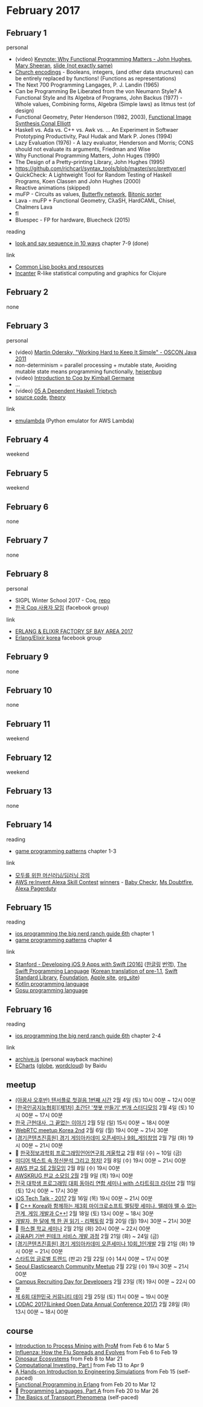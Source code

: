 # February 2017

## February 1

personal
* (video) [Keynote: Why Functional Programming Matters - John Hughes, Mary Sheeran](https://www.youtube.com/watch?v=FGQAP0GxlW8), [slide (not exactly same)](http://www.erlang-factory.com/static/upload/media/1464344179250109whyfunctionalprogrammingmatters.pdf)
 * [Church encodings](https://en.wikipedia.org/wiki/Church_encoding) - Booleans, integers, (and other data structures) can be entirely replaced by functions! (Functions as representations)
 * The Next 700 Programming Langages, P. J. Landin (1965)
 * Can be Programming Be Liberated from the von Neumann Style? A Functional Style and Its Algebra of Programs, John Backus (1977) - Whole values, Combining forms, Algebra (Simple laws) as litmus test (of design)
 * Functional Geometry, Peter Henderson (1982, 2003), [Functional Image Synthesis Conal Elliott](http://conal.net/Pan/)
 * Haskell vs. Ada vs. C++ vs. Awk vs. ... An Experiment in Softwaer Prototyping Productivity, Paul Hudak and Mark P. Jones (1994)
 * Lazy Evaluation (1976) - A lazy evaluator, Henderson and Morris; CONS should not evaluate its arguments, Friedman and Wise
 * Why Functional Programming Matters, John Huges (1990)
 * The Design of a Pretty-printing Library, John Hughes (1995)
 * https://github.com/richcarl/syntax_tools/blob/master/src/prettypr.erl
 * QuickCheck: A Lightweight Tool for Random Testing of Haskell Programs, Koen Classen and John Hughes (2000)
 * Reactive animations (skipped)
 * muFP - Circuits as values, [Butterfly network](https://en.wikipedia.org/wiki/Butterfly_network), [Bitonic sorter](https://en.wikipedia.org/wiki/Bitonic_sorter)
 * Lava - muFP + Functional Geometry, CλaSH, HardCAML, Chisel, Chalmers Lava
 * fl
 * Bluespec - FP for hardware, Bluecheck (2015)

reading
* [look and say sequence in 10 ways][look_and_say_sequence_in_10_ways] chapter 7-9 (done)

[look_and_say_sequence_in_10_ways]: ../reading/look_and_say_sequence_in_10_ways.md

link
* [Common Lisp books and resources][common_lisp_resources]
* [Incanter][incanter] R-like statistical computing and graphics for Clojure

[common_lisp_resources]: http://cl-cookbook.sourceforge.net/
[incanter]: http://incanter.org/

## February 2

none

## February 3

personal
* (video) [Martin Odersky, "Working Hard to Keep It Simple" - OSCON Java 2011](https://www.youtube.com/watch?v=3jg1AheF4n0)
 * non-determinism = parallel processing + mutable state, Avoiding mutable state means programming functionally, [heisenbug](https://en.wikipedia.org/wiki/Heisenbug)
* (video) [Introduction to Coq by Kimball Germane](https://www.youtube.com/watch?v=ngM2N98ppQE)
 * ...
* (video) [05 A Dependent Haskell Triptych](https://www.youtube.com/watch?v=soKl1IslU-I)
 * [source code](https://github.com/goldfirere/triptych), [theory](https://github.com/goldfirere/thesis)

link
* [emulambda][emulambda] (Python emulator for AWS Lambda)

[emulambda]: https://github.com/fugue/emulambda

## February 4

weekend

## February 5

weekend

## February 6

none

## February 7

none

## February 8

personal
* SIGPL Winter School 2017 - Coq, [repo][sigpl2017_repo]
* [한국 Coq 사용자 모임][korean_coq_user_group] (facebook group)

[sigpl2017_repo]: https://sigpl2017.github.io/
[korean_coq_user_group]: https://www.facebook.com/groups/1785467858439741/

link
* [ERLANG & ELIXIR FACTORY SF BAY AREA 2017][erlang_and_elixir_factory_2017]
* [Erlang/Elixir korea][erlang_elixir_korea] facebook group

[erlang_and_elixir_factory_2017]: http://www.erlang-factory.com/sfbay2017/
[erlang_elixir_korea]: https://www.facebook.com/groups/elixir.korea/

## February 9

none

## February 10

none

## February 11

weekend

## February 12

weekend

## February 13

none

## February 14

reading
* [game programming patterns][game_programming_patterns] chapter 1-3

[game_programming_patterns]: ../reading/game_programming_patterns.md

link
* [모두를 위한 머신러닝/딥러닝 강의][deep_learning_lecture_for_everyone]
* [AWS re:Invent Alexa Skill Contest][aws_reinvent_alexa_skill_contest] [winners][alexa_contest_winners] - [Baby Checkr][baby_checkr], [Ms Doubtfire][ms_doubtfire], [Alexa Pagerduty][alexa_pagerduty]

[deep_learning_lecture_for_everyone]: http://hunkim.github.io/ml/
[aws_reinvent_alexa_skill_contest]: https://www.hackster.io/contests/alexa-reinvent
[alexa_contest_winners]: https://developer.amazon.com/blogs/post/5adeaf42-7544-4051-b2fe-757d564bc5e7/aws-re-invent-alexa-skill-contest-winners
[baby_checkr]: https://www.hackster.io/baby-checkr/baby-checkr-2f9924
[ms_doubtfire]: https://www.hackster.io/sushaant-mujoo/ms-doubtfire-helping-you-take-care-of-baby-yourself-4eb762
[alexa_pagerduty]: https://www.hackster.io/turbulent-pandas/alexa-pagerduty-e32cef

## February 15

reading
* [ios programming the big nerd ranch guide 6th][ios_programming_the_big_nerd_ranch_guide_6th] chapter 1
* [game programming patterns][game_programming_patterns] chapter 4

[ios_programming_the_big_nerd_ranch_guide_6th]: ../reading/ios_programming_the_big_nerd_ranch_guide_6th.md

link
* [Stanford - Developing iOS 9 Apps with Swift [2016]][stanford_ios_9_lecture] ([한글링][hangling] [번역][youtube_hangling]), [The Swift Programming Language][swift_programming_language] ([Korean translation of pre-1.1][korean_translation_of_swift], [Swift Standard Library][swift_standard_library], [Foundation][foundation_framework], [Apple site][swift_apple_site], [org_site][swift_org_site])
* [Kotlin programming language][kotlin_programming_language]
* [Gosu programming language][gosu_programming_language]

[stanford_ios_9_lecture]: https://www.youtube.com/watch?v=_lRx1zoriPo&list=PLsJq-VuSo2k26duIWzNjXztkZ7VrbppkT
[hangling]: https://github.com/Hangling
[youtube_hangling]: https://www.youtube.com/channel/UCrdcxz4V5BMzPetWWxCXDfA
[swift_programming_language]: https://developer.apple.com/library/prerelease/content/documentation/Swift/Conceptual/Swift_Programming_Language/
[korean_translation_of_swift]: http://swift.leantra.kr/
[swift_standard_library]: https://developer.apple.com/reference/swift
[foundation_framework]: https://developer.apple.com/reference/foundation/
[swift_apple_site]: https://developer.apple.com/swift/
[swift_org_site]: https://swift.org/
[kotlin_programming_language]: https://kotlinlang.org/
[gosu_programming_language]: http://gosu-lang.github.io/

## February 16

reading
* [ios programming the big nerd ranch guide 6th][ios_programming_the_big_nerd_ranch_guide_6th] chapter 2-4

link
* [archive.is][archive_is] (personal wayback machine)
* [ECharts][echarts] ([globe][echarts_x], [wordcloud][echarts_wordcloud]) by Baidu

[archive_is]: http://archive.is/
[echarts]: https://github.com/ecomfe/echarts
[echarts_x]: https://github.com/ecomfe/echarts-x
[echarts_wordcloud]: https://github.com/ecomfe/echarts-wordcloud

## meetup

* [(아꿈사 오후반) 텐서플로 첫걸음 1번째 시간](http://cafe.naver.com/architect1/3029) 2월 4일 (토) 10시 00분 ~ 12시 00분
* [[한국인공지능협회][제1차] 초간단 '챗봇 만들기' 번개 스터디모임](http://onoffmix.com/event/90343) 2월 4일 (토) 10시 00분 ~ 17시 00분
* [한국 근현대사, 그 끝없는 이야기](http://onoffmix.com/event/89790) 2월 5일 (일) 15시 00분 ~ 18시 00분
* [WebRTC meetup Korea 2nd](http://onoffmix.com/event/89190) 2월 6일 (월) 19시 00분 ~ 21시 30분
* [[경기콘텐츠진흥원] 경기 게임아카데미 오픈세미나 9회_게임창업](http://onoffmix.com/event/89812) 2월 7일 (화) 19시 00분 ~ 21시 00분
* :paw_prints: [한국정보과학회 프로그래밍언어연구회 겨울학교](http://sigpl.or.kr/school/2017w/) 2월 8일 (수) ~ 10일 (금)
* [미디어 텍스트 속 정신분석 그리고 정치!](http://onoffmix.com/event/89603) 2월 8일 (수) 19시 00분 ~ 21시 00분
* [AWS 판교 SE 2월모임](https://www.meetup.com/awskrug/events/237519095/) 2월 8일 (수) 19시 00분
* [AWSKRUG 판교 소모임 2월](https://www.meetup.com/awskrug/events/237355577/) 2월 9일 (목) 19시 00분
* [전국 대학생 프로그래밍 대회 동아리 연합 세미나 with 스타트링크 라이브](http://onoffmix.com/event/90483) 2월 11일 (토) 12시 00분 ~ 17시 30분
* [iOS Tech Talk - 2017](http://onoffmix.com/event/89695) 2월 16일 (목) 19시 00분 ~ 21시 00분
* :paw_prints: [C++ Korea와 함께하는 제3회 마이크로소프트 멜팅팟 세미나, 뗄레야 뗄 수 없는 관계, 게임 개발과 C++!](http://onoffmix.com/event/90075) 2월 18일 (토) 13시 00분 ~ 18시 30분
* [개발자, 한 달에 책 한 권 읽기 - 리팩토링](http://onoffmix.com/event/89664) 2월 20일 (월) 19시 30분 ~ 21시 30분
* :paw_prints: [하스켈 학교 세미나](https://www.facebook.com/events/255663504855401/) 2월 21일 (화) 20시 00분 ~ 22시 00분
* [금융API 기반 핀테크 서비스 개발 과정](http://www.gotofintech.com/events/api-1) 2월 21일 (화) ~ 24일 (금)
* [[경기콘텐츠진흥원] 경기 게임아카데미 오픈세미나 10회_1인개발](http://onoffmix.com/event/91414) 2월 21일 (화) 19시 00분 ~ 21시 00분
* [스타트업 글로벌 트렌드](http://onoffmix.com/event/89711) (판교) 2월 22일 (수) 14시 00분 ~ 17시 00분
* [Seoul Elasticsearch Community Meetup](http://onoffmix.com/event/90317) 2월 22일 (수) 19시 30분 ~ 21시 00분
* [Campus Recruiting Day for Developers](https://www.wanted.co.kr/campusrecruit) 2월 23일 (목) 19시 00분 ~ 22시 00분
* [제 6회 대한민국 커뮤니티 데이](http://kcd2017.onoffmix.com/) 2월 25일 (토) 11시 00분 ~ 19시 00분
* [LODAC 2017(Linked Open Data Annual Conference 2017)](http://onoffmix.com/event/90447) 2월 28일 (화) 13시 00분 ~ 18시 00분

## course

* [Introduction to Process Mining with ProM](https://www.futurelearn.com/courses/process-mining) from Feb 6 to Mar 5
* [Influenza: How the Flu Spreads and Evolves](https://www.futurelearn.com/courses/influenza) from Feb 6 to Feb 19
* [Dinosaur Ecosystems](https://www.edx.org/course/dinosaur-ecosystems-hkux-dinox) from Feb 8 to Mar 21
* [Computational Investing, Part I](https://www.coursera.org/learn/computational-investing) from Feb 13 to Apr 9
* [A Hands-on Introduction to Engineering Simulations](https://www.edx.org/course/hands-introduction-engineering-cornellx-engr2000x-0) from Feb 15 (self-paced)
* [Functional Programming in Erlang](https://www.futurelearn.com/courses/functional-programming-erlang) from Feb 20 to Mar 12
* :paw_prints: [Programming Languages, Part A](https://www.coursera.org/learn/programming-languages) from Feb 20 to Mar 26
* [The Basics of Transport Phenomena](https://www.edx.org/course/basics-transport-phenomena-delftx-tp101x-1) (self-paced)

